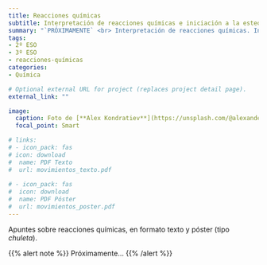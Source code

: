 ```yaml
---
title: Reacciones químicas
subtitle: Interpretación de reacciones químicas e iniciación a la estequiometría
summary: "`PRÓXIMAMENTE` <br> Interpretación de reacciones químicas. Iniciación a la estequiometría. Ley de conservación de la masa."
tags:
- 2º ESO
- 3º ESO
- reacciones-químicas
categories:
- Química

# Optional external URL for project (replaces project detail page).
external_link: ""

image:
  caption: Foto de [**Alex Kondratiev**](https://unsplash.com/@alexanderkondratiev) en [Unsplash](https://unsplash.com)
  focal_point: Smart

# links:
# - icon_pack: fas
# icon: download
#  name: PDF Texto
#  url: movimientos_texto.pdf
  
# - icon_pack: fas
#  icon: download
#  name: PDF Póster
#  url: movimientos_poster.pdf  
---
```


Apuntes sobre reacciones químicas, en formato texto y póster (tipo _chuleta_).

{{% alert note %}}
Próximamente...
{{% /alert %}}